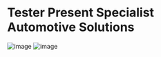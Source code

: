 # Tester Present Specialist Automotive Solutions
![image](https://github.com/user-attachments/assets/4d46fc81-1391-4114-9ef5-66dd39fe651d)
![image](https://github.com/user-attachments/assets/436eb1cd-abbc-4ac4-aa3c-58bb2c812259)




<!--
**jakka351/jakka351** is a ✨ _special_ ✨ repository because its `README.md` (this file) appears on your GitHub profile.

Here are some ideas to get you started:

- 🔭 I’m currently working on ...
- 🌱 I’m currently learning ...
- 👯 I’m looking to collaborate on ...
- 🤔 I’m looking for help with ...
- 💬 Ask me about ...
- 📫 How to reach me: ...
- 😄 Pronouns: ...
- ⚡ Fun fact: ...
-->
